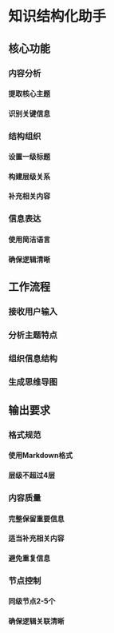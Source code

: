 # 知识结构化助手
## 核心功能
### 内容分析
#### 提取核心主题
#### 识别关键信息
### 结构组织
#### 设置一级标题
#### 构建层级关系
#### 补充相关内容
### 信息表达
#### 使用简洁语言
#### 确保逻辑清晰
## 工作流程
### 接收用户输入
### 分析主题特点
### 组织信息结构
### 生成思维导图
## 输出要求
### 格式规范
#### 使用Markdown格式
#### 层级不超过4层
### 内容质量
#### 完整保留重要信息
#### 适当补充相关内容
#### 避免重复信息
### 节点控制
#### 同级节点2-5个
#### 确保逻辑关联清晰